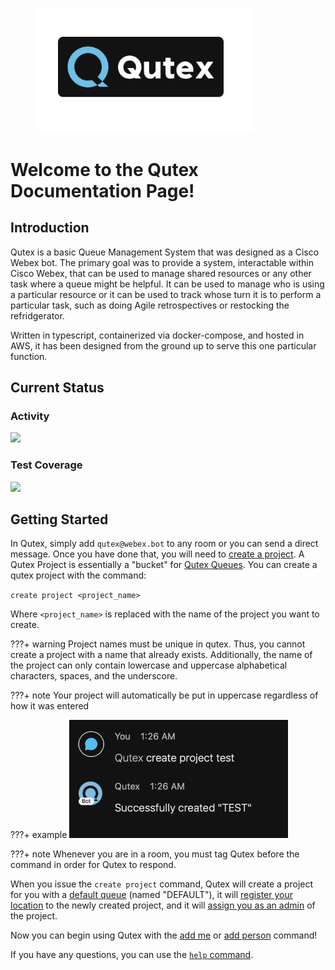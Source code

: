 
<figure>
  <img src="./images/logoSmall.png" width=350/>
</figure>


# Welcome to the Qutex Documentation Page!

## Introduction

Qutex is a basic Queue Management System that was designed as a Cisco Webex bot. The primary goal was to provide a system,
interactable within Cisco Webex, that can be used to manage shared resources or any other task where a queue might be helpful.
It can be used to manage who is using a particular resource or it can be used to track whose turn it is to perform a
particular task, such as doing Agile retrospectives or restocking the refridgerator.

Written in typescript, containerized via docker-compose, and hosted in AWS, it has been designed from the ground up to serve
this one particular function.

## Current Status

### Activity
<img src="https://img.shields.io/uptimerobot/status/m796678605-6e7811f6d5cda8f335109c4c"/>

### Test Coverage
<a href="https://codecov.io/gh/mrkcmo/qutex"><img src="https://codecov.io/gh/mrkcmo/qutex/branch/master/graph/badge.svg?token=e03899c1-053a-4266-9c14-4334216f22f5"/>
</a>

## Getting Started

In Qutex, simply add `qutex@webex.bot` to any room or you can send a direct message. Once you have done that, you will
need to [create a project](./projects/#creating-a-new-project). A Qutex Project is essentially a "bucket" for [Qutex Queues](./queues).
You can create a qutex project with the command:

`create project <project_name>`

Where `<project_name>` is replaced with the name of the project you want to create.

???+ warning
    Project names must be unique in qutex. Thus, you cannot create a project with a name that already exists. Additionally, the name of the project can only contain lowercase and uppercase alphabetical characters, spaces, and the underscore.

???+ note
    Your project will automatically be put in uppercase regardless of how it was entered

???+ example
    <img src="./images/createProject.png" width=350/>

???+ note
    Whenever you are in a room, you must tag Qutex before the command in order for Qutex to respond.

When you issue the `create project` command, Qutex will create a project for you with a [default queue](./queues/#what-is-the-default-queue) (named "DEFAULT"), it will [register your location](./registrations) to the newly created project, and it will [assign you as an admin](./administration) of the project.

Now you can begin using Qutex with the [add me](./queues/#adding-myself-into-a-queue) or [add person](./queues/#adding-others-into-a-queue) command!

If you have any questions, you can use the [`help` command](./troubleshooting/#help-command).